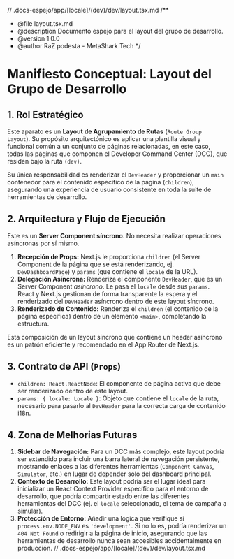// .docs-espejo/app/[locale]/(dev)/dev/layout.tsx.md
/**
 * @file layout.tsx.md
 * @description Documento espejo para el layout del grupo de desarrollo.
 * @version 1.0.0
 * @author RaZ podesta - MetaShark Tech
 */

# Manifiesto Conceptual: Layout del Grupo de Desarrollo

## 1. Rol Estratégico

Este aparato es un **Layout de Agrupamiento de Rutas** (`Route Group Layout`). Su propósito arquitectónico es aplicar una plantilla visual y funcional común a un conjunto de páginas relacionadas, en este caso, todas las páginas que componen el Developer Command Center (DCC), que residen bajo la ruta `(dev)`.

Su única responsabilidad es renderizar el `DevHeader` y proporcionar un `main` contenedor para el contenido específico de la página (`children`), asegurando una experiencia de usuario consistente en toda la suite de herramientas de desarrollo.

## 2. Arquitectura y Flujo de Ejecución

Este es un **Server Component síncrono**. No necesita realizar operaciones asíncronas por sí mismo.

1.  **Recepción de Props:** Next.js le proporciona `children` (el Server Component de la página que se está renderizando, ej. `DevDashboardPage`) y `params` (que contiene el `locale` de la URL).
2.  **Delegación Asíncrona:** Renderiza el componente `DevHeader`, que es un Server Component *asíncrono*. Le pasa el `locale` desde sus `params`. React y Next.js gestionan de forma transparente la espera y el renderizado del `DevHeader` asíncrono dentro de este layout síncrono.
3.  **Renderizado de Contenido:** Renderiza el `children` (el contenido de la página específica) dentro de un elemento `<main>`, completando la estructura.

Esta composición de un layout síncrono que contiene un header asíncrono es un patrón eficiente y recomendado en el App Router de Next.js.

## 3. Contrato de API (`Props`)

-   `children: React.ReactNode`: El componente de página activa que debe ser renderizado dentro de este layout.
-   `params: { locale: Locale }`: Objeto que contiene el `locale` de la ruta, necesario para pasarlo al `DevHeader` para la correcta carga de contenido i18n.

## 4. Zona de Melhorias Futuras

1.  **Sidebar de Navegación:** Para un DCC más complejo, este layout podría ser extendido para incluir una barra lateral de navegación persistente, mostrando enlaces a las diferentes herramientas (`Component Canvas`, `Simulator`, etc.) en lugar de depender solo del dashboard principal.
2.  **Contexto de Desarrollo:** Este layout podría ser el lugar ideal para inicializar un React Context Provider específico para el entorno de desarrollo, que podría compartir estado entre las diferentes herramientas del DCC (ej. el `locale` seleccionado, el tema de campaña a simular).
3.  **Protección de Entorno:** Añadir una lógica que verifique si `process.env.NODE_ENV` es `'development'`. Si no lo es, podría renderizar un `404 Not Found` o redirigir a la página de inicio, asegurando que las herramientas de desarrollo nunca sean accesibles accidentalmente en producción.
// .docs-espejo/app/[locale]/(dev)/dev/layout.tsx.md